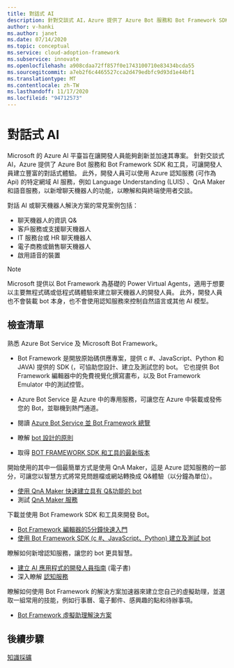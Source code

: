```yaml
---
title: 對話式 AI
description: 針對交談式 AI，Azure 提供了 Azure Bot 服務和 Bot Framework SDK 和工具，可讓開發人員建立豐富的對話式體驗。
author: v-hanki
ms.author: janet
ms.date: 07/14/2020
ms.topic: conceptual
ms.service: cloud-adoption-framework
ms.subservice: innovate
ms.openlocfilehash: a908cdaa72ff857f0e1743100710e83434bcda55
ms.sourcegitcommit: a7eb2f6c4465527cca2d479edbfc9d93d1e44bf1
ms.translationtype: MT
ms.contentlocale: zh-TW
ms.lasthandoff: 11/17/2020
ms.locfileid: "94712573"
---
```

# <a name="conversational-ai"></a>對話式 AI

Microsoft 的 Azure AI 平臺旨在讓開發人員能夠創新並加速其專案。 針對交談式 AI，Azure 提供了 Azure Bot 服務和 Bot Framework SDK 和工具，可讓開發人員建立豐富的對話式體驗。 此外，開發人員可以使用 Azure 認知服務 (可作為 Api) 的特定網域 AI 服務，例如 Language Understanding (LUIS) 、QnA Maker 和語音服務，以新增聊天機器人的功能，以瞭解和與終端使用者交談。

對話 AI 或聊天機器人解決方案的常見案例包括：

- 聊天機器人的資訊 Q&
- 客戶服務或支援聊天機器人
- IT 服務台或 HR 聊天機器人
- 電子商務或銷售聊天機器人
- 啟用語音的裝置

> [!NOTE]
> Microsoft 提供以 Bot Framework 為基礎的 Power Virtual Agents，適用于想要以主要無程式碼或低程式碼體驗來建立聊天機器人的開發人員。 此外，開發人員也不會裝載 bot 本身，也不會使用認知服務來控制自然語言或其他 AI 模型。

## <a name="checklist"></a>檢查清單

熟悉 Azure Bot Service 及 Microsoft Bot Framework。

- Bot Framework 是開放原始碼供應專案，提供 c #、JavaScript、Python 和 JAVA) 提供的 SDK (，可協助您設計、建立及測試您的 bot。 它也提供 Bot Framework 編輯器中的免費視覺化撰寫畫布，以及 Bot Framework Emulator 中的測試控管。
- Azure Bot Service 是 Azure 中的專用服務，可讓您在 Azure 中裝載或發佈您的 Bot，並聯機到熱門通道。

- 閱讀 [Azure Bot Service 並 Bot Framework 總覽](/azure/bot-service/bot-service-overview-introduction?view=azure-bot-service-4.0)
- 瞭解 [bot 設計的原則](/azure/bot-service/bot-service-design-principles?view=azure-bot-service-4.0)
- 取得 [BOT FRAMEWORK SDK 和工具的最新版本](/azure/bot-service/what-is-new?view=azure-bot-service-4.0)

開始使用的其中一個最簡單方式是使用 QnA Maker，這是 Azure 認知服務的一部分，可讓您以智慧方式將常見問題檔或網站轉換成 Q&體驗（以分鐘為單位）。

- [使用 QnA Maker 快速建立具有 Q&功能的 bot](/azure/bot-service/bot-builder-tutorial-add-qna?tabs=csharp&view=azure-bot-service-4.0)
- 測試 [QnA Maker 服務](https://www.qnamaker.ai/)

下載並使用 Bot Framework SDK 和工具來開發 Bot。

- [Bot Framework 編輯器的5分鐘快速入門](/composer/)
- [使用 Bot Framework SDK (c #、JavaScript、Python) 建立及測試 bot ](/azure/bot-service/dotnet/bot-builder-dotnet-sdk-quickstart?view=azure-bot-service-4.0)

瞭解如何新增認知服務，讓您的 bot 更具智慧。

- [建立 AI 應用程式的開發人員指南](https://www.oreilly.com/library/view/a-developers-guide/9781492080619/) (電子書) 
- 深入瞭解 [認知服務](/azure/cognitive-services/)

瞭解如何使用 Bot Framework 的解決方案加速器來建立您自己的虛擬助理，並選取一組常用的技能，例如行事曆、電子郵件、感興趣的點和待辦事項。

- [Bot Framework 虛擬助理解決方案](https://microsoft.github.io/botframework-solutions/index)

## <a name="next-steps"></a>後續步驟

[知識採礦](./knowledge-mining.md)
